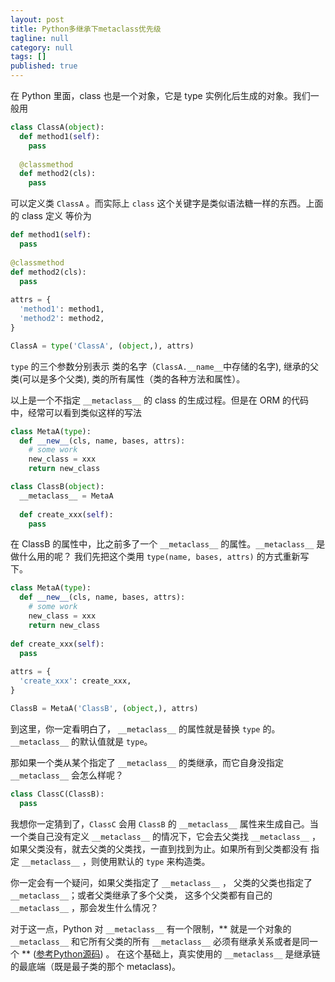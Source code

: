 ```yaml
---
layout: post
title: Python多继承下metaclass优先级
tagline: null
category: null
tags: []
published: true
---
```

在 Python 里面，class 也是一个对象，它是 type 实例化后生成的对象。我们一般用

```python
class ClassA(object):
  def method1(self):
    pass
  
  @classmethod
  def method2(cls):
    pass
```

可以定义类 `ClassA` 。而实际上 `class` 这个关键字是类似语法糖一样的东西。上面的 class 定义
等价为

```python
def method1(self):
  pass
  
@classmethod
def method2(cls):
  pass
  
attrs = {
  'method1': method1,
  'method2': method2,
}

ClassA = type('ClassA', (object,), attrs)
```

`type` 的三个参数分别表示 类的名字（`ClassA.__name__`中存储的名字), 继承的父类(可以是多个父类), 类的所有属性（类的各种方法和属性）。

以上是一个不指定 `__metaclass__` 的 class 的生成过程。但是在 ORM 的代码中，经常可以看到类似这样的写法

```python
class MetaA(type):
  def __new__(cls, name, bases, attrs):
    # some work
    new_class = xxx
    return new_class

class ClassB(object):
  __metaclass__ = MetaA
  
  def create_xxx(self):
    pass
```

在 ClassB 的属性中，比之前多了一个 `__metaclass__` 的属性。`__metaclass__` 是做什么用的呢？
我们先把这个类用 `type(name, bases, attrs)` 的方式重新写下。

```python
class MetaA(type):
  def __new__(cls, name, bases, attrs):
    # some work
    new_class = xxx
    return new_class
  
def create_xxx(self):
  pass
  
attrs = {
  'create_xxx': create_xxx,
}

ClassB = MetaA('ClassB', (object,), attrs)
```

到这里，你一定看明白了， `__metaclass__` 的属性就是替换 `type` 的。 `__metaclass__` 的默认值就是 `type`。

那如果一个类从某个指定了 `__metaclass__` 的类继承，而它自身没指定 `__metaclass__` 会怎么样呢？

```python
class ClassC(ClassB):
  pass
```

我想你一定猜到了，`ClassC` 会用 `ClassB` 的 `__metaclass__` 属性来生成自己。当一个类自己没有定义 `__metaclass__` 
的情况下，它会去父类找 `__metaclass__` ，如果父类没有，就去父类的父类找，一直到找到为止。如果所有到父类都没有
指定 `__metaclass__` ，则使用默认的 `type` 来构造类。

你一定会有一个疑问，如果父类指定了 `__metaclass__` ， 父类的父类也指定了 `__metaclass__`；或者父类继承了多个父类，
这多个父类都有自己的 `__metaclass__` ，那会发生什么情况？

对于这一点，Python 对 `__metaclass__` 有一个限制，** 就是一个对象的 `__metaclass__` 和它所有父类的所有 `__metaclass__` 
必须有继承关系或者是同一个 ** ([参考Python源码](https://hg.python.org/cpython/file/0f837071fd97/Objects/typeobject.c#l1930)) 。
在这个基础上，真实使用的 `__metaclass__` 是继承链的最底端（既是最子类的那个 metaclass)。
